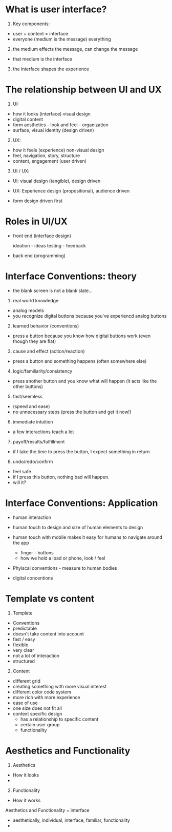 # What is user interface?

1. Key components:
- user + content = interface
- everyone (medium is the message) everything
2.  the medium effects the message, can change the message
- that medium is the interface
3. the interface shapes the experience


# The relationship between UI and UX

1. UI:
- how it looks (interface) visual design
- digital content 
- form aesthetics - look and feel - organization
- surface, visual identity (design driven)

2. UX: 
- how it feels (experience) non-visual design
- feel, navigation, story, structure
- content, engagement (user driven)

3. UI / UX:
- UI: visual design (tangible), design driven
- UX: Experience design (propositional), audience driven

- form design driven first


# Roles in UI/UX

- front end (interface design)

    ideation - ideas
    testing - feedback

- back end (programming)


# Interface Conventions: theory

- the blank screen is not a blank slate...

1. real world knowledge
- analog models
- you recognize digital buttons because you've experiencd analog buttons

2. learned behavior (conventions)
- press a button because you know how digital buttons work (even though they are flat)

3. cause and effect (action/reaction)
- press a button and something happens (often somewhere else)

4. logic/familiarity/consistency
- press another button and you know what will happen (it acts like the other buttons)

5. fast/seemless
- (speed and ease)
- no unnecessary steps (press the button and get it now!)

6. immediate intuition
- a few interactions teach a lot 

7. payoff/results/fulfillment
- if I take the time to press the button, I expect something in return 

8. undo/redo/confirm
- feel safe 
- if I press this button, nothing bad will happen. 
- will it?


# Interface Conventions: Application
- human interaction
- human touch to design and size of human elements to design 
- human touch with mobile makes it easy for humans to navigate around the app
    - finger - buttons
    - how we hold a ipad or phone, look / feel

- Phyiscal conventions - measure to human bodies
- digital concentions 


# Template vs content

1. Template
- Conventions
- predictable
- doesn't take content into account
- fast / easy
- flexible
- very clear
- not a lot of interaction
- structured

2. Content
- different grid
- creating something with more visual interest
- different color code system
- more rich with more experience
- ease of use
- one size does not fit all
- context specific design
    - has a relationship to specific content
    - certain user group
    - functionality 


# Aesthetics and Functionality

1. Aesthetics
- How it looks
- 

2. Functionality
- How it works

Aesthetics and Functionality = interface
- aesthetically, individual, interface, familiar, functionality
- 